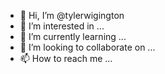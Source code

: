 - 👋 Hi, I’m @tylerwigington
- 👀 I’m interested in ...
- 🌱 I’m currently learning ...
- 💞️ I’m looking to collaborate on ...
- 📫 How to reach me ...

<!---
tylerwigington/tylerwigington is a ✨ special ✨ repository because its `README.md` (this file) appears on your GitHub profile.
You can click the Preview link to take a look at your changes.
--->
